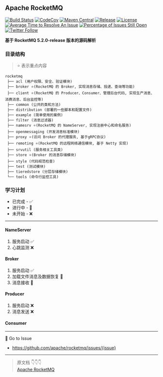 ## Apache RocketMQ

[![Build Status][maven-build-image]][maven-build-url]
[![CodeCov][codecov-image]][codecov-url]
[![Maven Central][maven-central-image]][maven-central-url]
[![Release][release-image]][release-url]
[![License][license-image]][license-url]
[![Average Time to Resolve An Issue][percentage-of-issues-still-open-image]][pencentage-of-issues-still-open-url]
[![Percentage of Issues Still Open][average-time-to-resolve-an-issue-image]][average-time-to-resolve-an-issue-url]
[![Twitter Follow][twitter-follow-image]][twitter-follow-url]

**基于 RocketMQ 5.2.0-release 版本的源码解析**

### 目录结构

> ⭐ 表示重点内容

```text
rocketmq
 ├── acl (用户权限、安全、验证模块)
 ├── broker ⭐(RocketMQ 的 Broker, 实现消息存储、投递、查询等功能)
 ├── client ⭐(RocketMQ 的 Producer、Consumer、管理后台代码, 实现生产消息、消费消息、后台监控等)
 ├── common (公共的类和方法)
 ├── distribution (部署的一些脚本和配置文件)
 ├── example (简单使用的案例)
 ├── filter (消息过滤器)
 ├── namesrv ⭐(RocketMQ 的 NameServer, 实现注册中心和命名服务)
 ├── openmessaging (开发消息标准模块)
 ├── proxy ⭐(访问 Broker 的代理服务, 基于gRPC协议)
 ├── remoting ⭐(RocketMQ 的远程网络通信模块, 基于 Netty 实现)
 ├── srvutil (服务相关工具类)
 ├── store ⭐(Broker 的消息存储模块)
 ├── style (代码规范检查)
 ├── test (测试模块)
 ├── tieredstore (分层存储模块)
 └── tools (命令行监控工具)
```

### 学习计划

- 已完成 - ✅
- 进行中 - 🚧
- 未开始 - ❌

---

#### NameServer
1. 服务启动 ✅
2. 心跳监测 ❌

#### Broker
1. 服务启动 ✅
2. 加载文件消息及数据恢复 🚧
3. 消息接收 🚧

#### Producer
1. 服务启动 ❌
2. 消息发送 ❌

#### Consumer


---
🔧 Go to Issue
- https://github.com/apache/rocketmq/issues/{issue}
---
> 原文档 👇👇👇  
[Apache RocketMQ](https://github.com/apache/rocketmq)

[maven-build-image]: https://github.com/apache/rocketmq/actions/workflows/maven.yaml/badge.svg
[maven-build-url]: https://github.com/apache/rocketmq/actions/workflows/maven.yaml
[codecov-image]: https://codecov.io/gh/apache/rocketmq/branch/master/graph/badge.svg
[codecov-url]: https://codecov.io/gh/apache/rocketmq
[maven-central-image]: https://maven-badges.herokuapp.com/maven-central/org.apache.rocketmq/rocketmq-all/badge.svg
[maven-central-url]: http://search.maven.org/#search%7Cga%7C1%7Corg.apache.rocketmq
[release-image]: https://img.shields.io/badge/release-download-orange.svg
[release-url]: https://www.apache.org/licenses/LICENSE-2.0.html
[license-image]: https://img.shields.io/badge/license-Apache%202-4EB1BA.svg
[license-url]: https://www.apache.org/licenses/LICENSE-2.0.html
[average-time-to-resolve-an-issue-image]: http://isitmaintained.com/badge/resolution/apache/rocketmq.svg
[average-time-to-resolve-an-issue-url]: http://isitmaintained.com/project/apache/rocketmq
[percentage-of-issues-still-open-image]: http://isitmaintained.com/badge/open/apache/rocketmq.svg
[pencentage-of-issues-still-open-url]: http://isitmaintained.com/project/apache/rocketmq
[twitter-follow-image]: https://img.shields.io/twitter/follow/ApacheRocketMQ?style=social
[twitter-follow-url]: https://twitter.com/intent/follow?screen_name=ApacheRocketMQ
